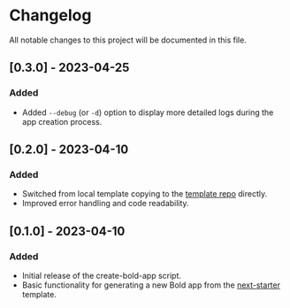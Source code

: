 # Changelog
All notable changes to this project will be documented in this file.

## [0.3.0] - 2023-04-25
### Added
- Added `--debug` (or `-d`) option to display more detailed logs during the app creation process.

## [0.2.0] - 2023-04-10
### Added
- Switched from local template copying to the [template repo](https://github.com/boldvideo/nextjs-starter) directly.
- Improved error handling and code readability.

## [0.1.0] - 2023-04-10
### Added
- Initial release of the create-bold-app script.
- Basic functionality for generating a new Bold app from the [next-starter](https://github.com/boldvideo/nextjs-starter) template.
